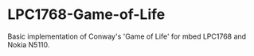 # LPC1768-Game-of-Life
Basic implementation of Conway's 'Game of Life' for mbed LPC1768 and Nokia N5110.
